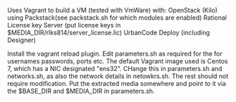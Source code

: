 Uses Vagrant to build a VM (tested with VmWare)  with:
OpenStack (Kilo) using Packstack(see packstack.sh for which modules are enabled)
Rational License key Server (put license keys in $MEDIA_DIR/rlks814/server_license.lic)
UrbanCode Deploy (including Designer)

Install the vagrant reload plugin.
Edit parameters.sh as required for the for usernames passwords, ports etc.
The default Vagrant image used is Centos 7, which has a NIC designated "ens32". CHange this in parameters.sh and networks.sh, as also the network details in netowkrs.sh.
The rest should not require modification.
Put the extracted media somewhere and point to it via the $BASE_DIR and $MEDIA_DIR in parameters.sh.

